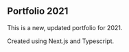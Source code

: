 ## Portfolio 2021

This is a new, updated portfolio for 2021.

Created using Next.js and Typescript.
